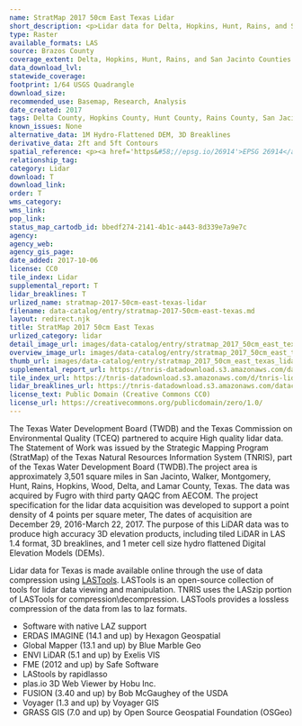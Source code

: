 ```yaml
---
name: StratMap 2017 50cm East Texas Lidar
short_description: <p>Lidar data for Delta, Hopkins, Hunt, Rains, and San Jacinto Counties </p>
type: Raster
available_formats: LAS
source: Brazos County
coverage_extent: Delta, Hopkins, Hunt, Rains, and San Jacinto Counties
data_download_lvl:
statewide_coverage:
footprint: 1/64 USGS Quadrangle
download_size:
recommended_use: Basemap, Research, Analysis
date_created: 2017
tags: Delta County, Hopkins County, Hunt County, Rains County, San Jacinto County, Lidar, Point Cloud, LAS, Elevation, County, Historical
known_issues: None
alternative_data: 1M Hydro-Flattened DEM, 3D Breaklines
derivative_data: 2ft and 5ft Contours
spatial_reference: <p><a href='https&#58;//epsg.io/26914'>EPSG 26914</a>, <a href='https&#58;//epsg.io/26915'>EPSG 26915</a> </p>
relationship_tag:
category: Lidar
download: T
download_link:
order: T
wms_category:
wms_link:
pop_link:
status_map_cartodb_id: bbedf274-2141-4b1c-a443-8d339e7a9e7c
agency:
agency_web:
agency_gis_page:
date_added: 2017-10-06
license: CC0
tile_index: Lidar
supplemental_report: T
lidar_breaklines: T
urlized_name: stratmap-2017-50cm-east-texas-lidar
filename: data-catalog/entry/stratmap-2017-50cm-east-texas.md
layout: redirect.njk
title: StratMap 2017 50cm East Texas
urlized_category: lidar
detail_image_url: images/data-catalog/entry/stratmap_2017_50cm_east_texas_lidar_detail.jpg
overview_image_url: images/data-catalog/entry/stratmap_2017_50cm_east_texas_lidar_overview.jpg
thumb_url: images/data-catalog/entry/stratmap_2017_50cm_east_texas_lidar_th.jpg
supplemental_report_url: https://tnris-datadownload.s3.amazonaws.com/datacatalog/supplemental_reports/stratmap_2017_50cm_east_texas_supplementalreports.zip
tile_index_url: https://tnris-datadownload.s3.amazonaws.com/d/tnris-lidar/state/tx/tnris-lidar_tx.zip
lidar_breaklines_url: https://tnris-datadownload.s3.amazonaws.com/datacatalog/lidar_breaklines/stratmap_2017_50cm_east_texas_breaklines.zip
license_text: Public Domain (Creative Commons CC0)
license_url: https://creativecommons.org/publicdomain/zero/1.0/
---
```


The Texas Water Development Board (TWDB) and the Texas Commission on Environmental Quality (TCEQ) partnered to acquire High quality lidar data. The Statement of Work was issued by the Strategic Mapping Program (StratMap) of the Texas Natural Resources Information System (TNRIS), part of the Texas Water Development Board (TWDB).The project area is approximately 3,501 square miles in San Jacinto, Walker, Montgomery, Hunt, Rains, Hopkins, Wood, Delta, and Lamar County, Texas. The data was acquired by Fugro with third party QAQC from AECOM. The project specification for the lidar data acquisition was developed to support a point density of 4 points per square meter, The dates of acquisition are December 29, 2016-March 22, 2017. The purpose of this LiDAR data was to produce high accuracy 3D elevation products, including tiled LiDAR in LAS 1.4 format, 3D breaklines, and 1 meter cell size hydro flattened Digital Elevation Models (DEMs).                      

Lidar data for Texas is made available online through the use of data compression using [LASTools](https://rapidlasso.com/lastools/). LASTools is an open-source collection of tools for lidar data viewing and manipulation. TNRIS uses the LASzip portion of LASTools for compression\decompression. LASTools provides a lossless compression of the data from las to laz formats.

- Software with native LAZ support
- ERDAS IMAGINE (14.1 and up) by Hexagon Geospatial
- Global Mapper (13.1 and up) by Blue Marble Geo
- ENVI LiDAR (5.1 and up) by Exelis VIS
- FME (2012 and up) by Safe Software
- LAStools by rapidlasso
- plas.io 3D Web Viewer by Hobu Inc.
- FUSION (3.40 and up) by Bob McGaughey of the USDA
- Voyager (1.3 and up) by Voyager GIS
- GRASS GIS (7.0 and up) by Open Source Geospatial Foundation (OSGeo)
